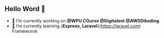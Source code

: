 ## Hello Word 👋

<!--
**achmadsuzafi/achmadsuzafi** is a ✨ _special_ ✨ repository because its `README.md` (this file) appears on your GitHub profile.

Here are some ideas to get you started:

- 🔭 I’m currently working on ...
- 🌱 I’m currently learning ...
- 👯 I’m looking to collaborate on ...
- 🤔 I’m looking for help with ...
- 💬 Ask me about ...
- 📫 How to reach me: ...
- 😄 Pronouns: ...
- ⚡ Fun fact: ...
-->

- 🔭 I’m currently working on **@WPU COurse @Digitalent @AWSDikoding**
- 🌱 I’m currently learning {**Exprees, Laravel**}(https://laravel.com) Frameworok
